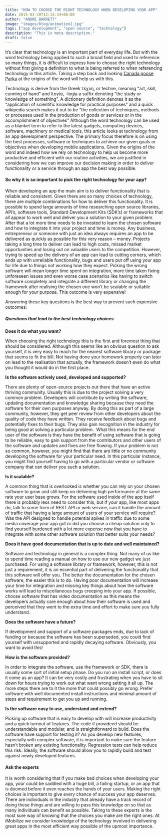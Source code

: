 ```yaml
---
title: "HOW TO CHOOSE THE RIGHT TECHNOLOGY WHEN DEVELOPING YOUR APP"
date: 2015-03-28T12:14:34+06:00
author: "ANDRE BARRETT"
image: "images/blog/animation2.jpg"
tags: ["app development", "open source", "technology"]
description: "This is meta description."
draft: false
---
```


It’s clear that technology is an important part of everyday life. But with the word technology being applied to such a broad field and used to reference so many things, it is difficult to express how to choose the right technology without first giving a definition to what is being referred to when referencing technology in this article. Taking a step back and looking [Canada goose Parka](http://www.cheapcanadagooseuk.co.uk) at the origins of the word will help us with this.

Technology is derive from the Greek τέχνη, or techne, meaning “art, skill, cunning of hand” and λογία, -logia a suffix denoting “the study or knowledge of something”. A dictionary definition denotes it as the “application of scientific knowledge for practical purposes” and a quick wikipedia search makes it out to be “the collection of techniques, methods or processes used in the production of goods or services or in the accomplishment of objectives” Although the word technology can be used as a blanket term to refer to the latest gadgets, computing devices, software, machinery or medical tools, this article looks at technology from an app development perspective. The primary focus therefore is on using the best processes, software or techniques to achieve our given goals or objectives when developing mobile applications. Given the origins of the word and indeed how we rely on technology to help us become more productive and efficient with our routine activities, we are justified in considering how we can improve our decision making in order to deliver functionality or a service through an app the best way possible.

#### So why it is so important to pick the right technology for your app?

When developing an app the main aim is to deliver functionality that is reliable and consistent. Given there are so many choices of technology, there are multiple combinations for how to deliver this functionality. It is possible to spend large amounts of time researching open source libraries, API’s, software tools, Standard Development Kits (SDK’s) or frameworks that all appear to work well and deliver you a solution to your given problem. After that a lot more time needs to be invested to learn the chosen software and how to integrate it into your project and time is money. Any business, entrepreneur or someone with just an idea always requires an app to be delivered as quickly as possible for this very reason – money. Projects taking a long time to deliver can lead to high costs, missed market opportunities and losing out on valuable users to the competition. However, trying to speed up the delivery of an app can lead to cutting corners, which ends up with unreliable functionality, bugs and users put off using your app for life due to things not working how they expect. Picking the wrong software will mean longer time spent on integration, more time taken fixing unforeseen issues and even worse case scenarios like having to switch software completely and integrate a different library or changing the framework after realising the chosen one won’t be scalable or suitable enough for your purpose. This outcome is very expensive!

Answering these key questions is the best way to prevent such expensive outcomes:

##### Questions that lead to the best technology choices

**Does it do what you want?**

When choosing the right technology this is the first and foremost thing that should be considered. Although this seems like an obvious question to ask yourself, it is very easy to reach for the nearest software library or package that seems to fit the bill. Not having done your homework properly can later on lead to the realisation that actually, the framework doesn’t even do what you thought it would do in the first place.

**Is the software actively used, developed and supported?**

There are plenty of open-source projects out there that have an active thriving community. Usually this is due to the project solving a very common problem. Developers will contribute by writing the software, updating documentation and knowledge sharing because they need the software for their own purposes anyway. By doing this as part of a large community, however, they get peer review from other developers about the quality of code they have written. They receive feedback about bugs and potentially fixes to their bugs. They also gain recognition in the industry for being good at solving a particular problem.  What this means for the end user of the software is they have the benefit of using software that is going to be reliable, easy to gain support from the contributors and other users of the software and updates and fixes are free flowing. If your problem is not so common, however, you might find that there are little or no community developing the software for your particular need. In this particular instance, you might find yourself having to go with a particular vendor or software company that can deliver you such a solution.

**Is it scalable?**

A common thing that is overlooked is whether you can rely on your chosen software to grow and still keep on delivering high performance at the same rate your user base grows. For the software used inside of the app itself there is probably less need to consider this, but if your app, like most apps do, talk to some form of REST API or web service, can it handle the amount of traffic that having a large amount of users of your service will require? Was the API designed to handle potential spikes in traffic due to some media coverage your app got or did you choose a cheap solution only to find yourself burdened with a lot more expense now that you have to integrate with some other software solution that better suits your needs?

**Does it have good documentation that is up to date and well maintained?**

Software and technology in general is a complex thing. Not many of us like to spend time reading a manual on how to use our new gadget we just purchased. For using a software library or framework, however, this is not just a requirement, it is an essential part of delivering the functionality that this software will offer you. The better the documentation for the chosen software, the easier this is to do. Having poor documentation will increase your time for integration and missing key things about how the software works will lead to miscellaneous bugs creeping into your app. If possible, choose software that has video documentation as this means the developers actually care enough about how their software is used and perceived that they went to the extra time and effort to make sure you fully understand.

**Does the software have a future?**

If development and support of a software packages ends, due to lack of funding or because the software has been superseded, you could find yourself with unsupported and rapidly decaying software. Obviously, you want to avoid this!

**How is the software provided?**

In order to integrate the software, use the framework or SDK, there is usually some sort of initial setup phase. Do you run an install script, or does it come as an app? It can be very costly and frustrating when you have to sit down for hours trying to work out what went wrong setting it all up. The more steps there are to it the more that could possibly go wrong. Prefer software with well documented install instructions and minimal amount of steps and requirement to get you up and running.

**Is the software easy to use, understand and extend?**

Picking up software that is easy to develop with will increase productivity and a quick turnout of features. The code if provideed should be understandable and modular, and is straightforward to build. Does the software have support for testing it? As you develop new features, especially with complex software, it is important to make sure the feature hasn’t broken any existing functionality. Regression tests can help reduce this risk. Ideally, the software should allow you to rapidly build and test against newly developed features.

#### Ask the experts

It is worth considering that if you make bad choices when developing your app, your could be saddled with a huge bill, a failing startup, or an app that is doomed before it even reaches the hands of your users. Making the right choices is important to give every chance of success your app deserves. There are individuals in the industry that already have a track record of doing these things and are willing to pass this knowledge on so that as many individuals can benefit as possible. Taking to these experts is the most sure way of knowing that the choices you make are the right ones. At iMobilize we consider knowledge of the technology involved in delivering great apps in the most efficient way possible of the upmost importance.
